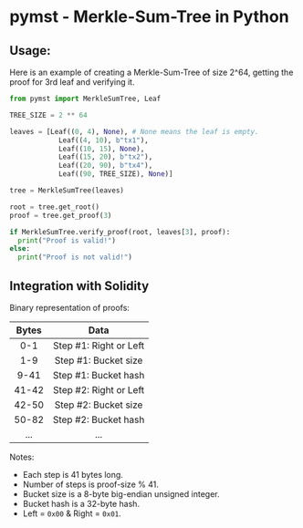 # pymst - Merkle-Sum-Tree in Python

## Usage:

Here is an example of creating a Merkle-Sum-Tree of size 2^64, getting the proof
for 3rd leaf and verifying it.

```py
from pymst import MerkleSumTree, Leaf

TREE_SIZE = 2 ** 64

leaves = [Leaf((0, 4), None), # None means the leaf is empty.
            Leaf((4, 10), b"tx1"),
            Leaf((10, 15), None),
            Leaf((15, 20), b"tx2"),
            Leaf((20, 90), b"tx4"),
            Leaf((90, TREE_SIZE), None)]

tree = MerkleSumTree(leaves)

root = tree.get_root()
proof = tree.get_proof(3)

if MerkleSumTree.verify_proof(root, leaves[3], proof):
  print("Proof is valid!")
else:
  print("Proof is not valid!")
```

## Integration with Solidity

Binary representation of proofs:

| Bytes  | Data                   |
|:------:|:----------------------:|
| 0-1    | Step #1: Right or Left |
| 1-9    | Step #1: Bucket size   |
| 9-41   | Step #1: Bucket hash   |
| 41-42  | Step #2: Right or Left |
| 42-50  | Step #2: Bucket size   |
| 50-82  | Step #2: Bucket hash   |
| ...    | ...                    |

Notes:
- Each step is 41 bytes long.
- Number of steps is proof-size % 41.
- Bucket size is a 8-byte big-endian unsigned integer.
- Bucket hash is a 32-byte hash.
- Left = `0x00` & Right = `0x01`.
